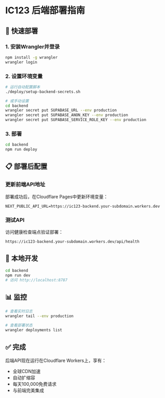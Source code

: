 # IC123 后端部署指南

## 🚀 快速部署

### 1. 安装Wrangler并登录
```bash
npm install -g wrangler
wrangler login
```

### 2. 设置环境变量
```bash
# 运行自动配置脚本
./deploy/setup-backend-secrets.sh

# 或手动设置
cd backend
wrangler secret put SUPABASE_URL --env production
wrangler secret put SUPABASE_ANON_KEY --env production  
wrangler secret put SUPABASE_SERVICE_ROLE_KEY --env production
```

### 3. 部署
```bash
cd backend
npm run deploy
```

## 📋 部署后配置

### 更新前端API地址
部署成功后，在Cloudflare Pages中更新环境变量：
```
NEXT_PUBLIC_API_URL=https://ic123-backend.your-subdomain.workers.dev
```

### 测试API
访问健康检查端点验证部署：
```
https://ic123-backend.your-subdomain.workers.dev/api/health
```

## 🔧 本地开发
```bash
cd backend
npm run dev
# 访问 http://localhost:8787
```

## 📊 监控
```bash
# 查看实时日志
wrangler tail --env production

# 查看部署状态  
wrangler deployments list
```

## ✅ 完成
后端API现在运行在Cloudflare Workers上，享有：
- 全球CDN加速
- 自动扩缩容
- 每天100,000免费请求
- 与前端完美集成 